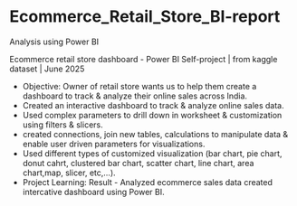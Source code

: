 # Ecommerce_Retail_Store_BI-report
Analysis using Power BI

Ecommerce retail store dashboard - Power BI
Self-project | from kaggle dataset | June 2025
* Objective: Owner of retail store wants us to help them create a dashboard to track & analyze their online sales across India.
* Created an interactive dashboard to track & analyze online sales data.
* Used complex parameters to drill down in worksheet & customization using filters & slicers.
* created connections, join new tables, calculations to manipulate data & enable user driven parameters for visualizations.
* Used different types of customized visualization (bar chart, pie chart, donut cahrt, clustered bar chart, scatter chart, line chart, area chart,map, slicer, etc,...).
* Project Learning: Result - Analyzed ecommerce sales data created intercative dashboard using Power BI.
